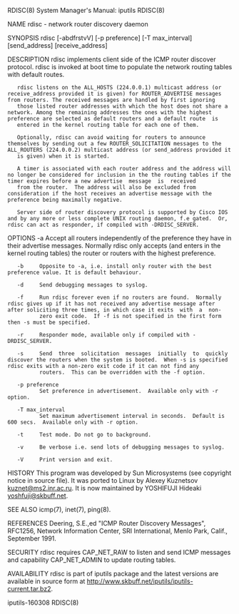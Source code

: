RDISC(8)                                                                               System Manager's Manual: iputils                                                                              RDISC(8)



NAME
       rdisc - network router discovery daemon

SYNOPSIS
       rdisc [-abdfrstvV] [-p preference] [-T max_interval] [send_address] [receive_address]


DESCRIPTION
       rdisc implements client side of the ICMP router discover protocol.  rdisc is invoked at boot time to populate the network routing tables with default routes.

       rdisc listens on the ALL_HOSTS (224.0.0.1) multicast address (or receive_address provided it is given) for ROUTER_ADVERTISE messages from routers. The received messages are handled by first ignoring
       those listed router addresses with which the host does not share a network. Among the remaining addresses the ones with the highest preference are selected as default routers and a default route  is
       entered in the kernel routing table for each one of them.

       Optionally, rdisc can avoid waiting for routers to announce themselves by sending out a few ROUTER_SOLICITATION messages to the ALL_ROUTERS (224.0.0.2) multicast address (or send_address provided it
       is given) when it is started.

       A timer is associated with each router address and the address will no longer be considered for inclusion in the the routing tables if the timer expires before a new advertise  message  is  received
       from the router.  The address will also be excluded from consideration if the host receives an advertise message with the preference being maximally negative.

       Server side of router discovery protocol is supported by Cisco IOS and by any more or less complete UNIX routing daemon, f.e gated.  Or, rdisc can act as responder, if compiled with -DRDISC_SERVER.

OPTIONS
       -a     Accept all routers independently of the preference they have in their advertise messages.  Normally rdisc only accepts (and enters in the kernel routing tables) the router or routers with the
              highest preference.

       -b     Opposite to -a, i.e. install only router with the best preference value. It is default behaviour.

       -d     Send debugging messages to syslog.

       -f     Run rdisc forever even if no routers are found.  Normally rdisc gives up if it has not received any advertise message after after soliciting three times, in which case it exits  with  a  non-
              zero exit code.  If -f is not specified in the first form then -s must be specified.

       -r     Responder mode, available only if compiled with -DRDISC_SERVER.

       -s     Send  three  solicitation  messages  initially  to  quickly  discover the routers when the system is booted.  When -s is specified rdisc exits with a non-zero exit code if it can not find any
              routers.  This can be overridden with the -f option.

       -p preference
              Set preference in advertisement.  Available only with -r option.

       -T max_interval
              Set maximum advertisement interval in seconds.  Default is 600 secs.  Available only with -r option.

       -t     Test mode. Do not go to background.

       -v     Be verbose i.e. send lots of debugging messages to syslog.

       -V     Print version and exit.

HISTORY
       This program was developed by Sun Microsystems (see copyright notice in source file). It was ported to Linux by Alexey Kuznetsov <kuznet@ms2.inr.ac.ru>.  It is now maintained  by  YOSHIFUJI  Hideaki
       <yoshfuji@skbuff.net>.

SEE ALSO
       icmp(7), inet(7), ping(8).

REFERENCES
       Deering, S.E.,ed "ICMP Router Discovery Messages", RFC1256, Network Information Center, SRI International, Menlo Park, Calif., September 1991.

SECURITY
       rdisc requires CAP_NET_RAW to listen and send ICMP messages and capability CAP_NET_ADMIN to update routing tables.

AVAILABILITY
       rdisc is part of iputils package and the latest versions are  available in source form at http://www.skbuff.net/iputils/iputils-current.tar.bz2.



iputils-160308                                                                                                                                                                                       RDISC(8)
